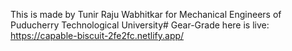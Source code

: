 This is made by Tunir Raju Wabhitkar for Mechanical Engineers of Puducherry Technological University#   G e a r - G r a d e 
 
 here is live: https://capable-biscuit-2fe2fc.netlify.app/
